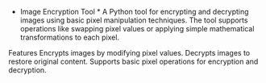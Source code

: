 * Image Encryption Tool *
A Python tool for encrypting and decrypting images using basic pixel manipulation techniques. The tool supports operations like swapping pixel values or applying simple mathematical transformations to each pixel.

Features
Encrypts images by modifying pixel values.
Decrypts images to restore original content.
Supports basic pixel operations for encryption and decryption.
